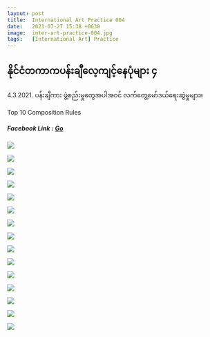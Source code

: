 ```yaml
---
layout: post
title:  International Art Practice 004
date:   2021-07-27 15:38 +0630
image:  inter-art-practice-004.jpg
tags:   [International Art] Practice
---
```

## နိုင်ငံတကာကပန်းချီလေ့ကျင့်နေပုံများ ၄
4.3.2021. ပန်းချီကား ဖွဲ့စည်းမှုတွေအပါအဝင် လက်တွေ့မော်ဒယ်ရေးဆွဲမှုများ။

Top 10 Composition Rules
##### Facebook Link : [Go](https://www.facebook.com/groups/243207936740930/posts/358500161878373/)

![]({{site.baseurl}}/img/inter-art-practice-004/01.jpg)

![]({{site.baseurl}}/img/inter-art-practice-004/15.jpg)

![]({{site.baseurl}}/img/inter-art-practice-004/02.jpg)

![]({{site.baseurl}}/img/inter-art-practice-004/03.jpg)

![]({{site.baseurl}}/img/inter-art-practice-004/04.jpg)

![]({{site.baseurl}}/img/inter-art-practice-004/05.jpg)

![]({{site.baseurl}}/img/inter-art-practice-004/06.jpg)

![]({{site.baseurl}}/img/inter-art-practice-004/07.jpg)

![]({{site.baseurl}}/img/inter-art-practice-004/08.jpg)

![]({{site.baseurl}}/img/inter-art-practice-004/09.jpg)

![]({{site.baseurl}}/img/inter-art-practice-004/10.jpg)

![]({{site.baseurl}}/img/inter-art-practice-004/11.jpg)

![]({{site.baseurl}}/img/inter-art-practice-004/12.jpg)

![]({{site.baseurl}}/img/inter-art-practice-004/13.jpg)

![]({{site.baseurl}}/img/inter-art-practice-004/14.jpg)
